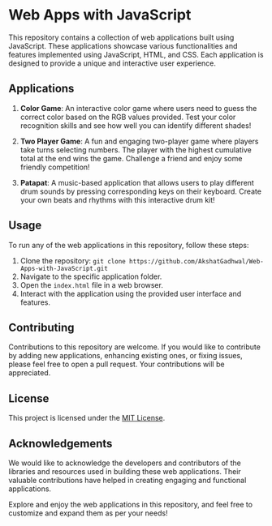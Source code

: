 # Web Apps with JavaScript

This repository contains a collection of web applications built using JavaScript. These applications showcase various functionalities and features implemented using JavaScript, HTML, and CSS. Each application is designed to provide a unique and interactive user experience.

## Applications

1. **Color Game**: An interactive color game where users need to guess the correct color based on the RGB values provided. Test your color recognition skills and see how well you can identify different shades!

2. **Two Player Game**: A fun and engaging two-player game where players take turns selecting numbers. The player with the highest cumulative total at the end wins the game. Challenge a friend and enjoy some friendly competition!

3. **Patapat**: A music-based application that allows users to play different drum sounds by pressing corresponding keys on their keyboard. Create your own beats and rhythms with this interactive drum kit!

## Usage

To run any of the web applications in this repository, follow these steps:

1. Clone the repository: `git clone https://github.com/AkshatGadhwal/Web-Apps-with-JavaScript.git`
2. Navigate to the specific application folder.
3. Open the `index.html` file in a web browser.
4. Interact with the application using the provided user interface and features.

## Contributing

Contributions to this repository are welcome. If you would like to contribute by adding new applications, enhancing existing ones, or fixing issues, please feel free to open a pull request. Your contributions will be appreciated.

## License

This project is licensed under the [MIT License](LICENSE).

## Acknowledgements

We would like to acknowledge the developers and contributors of the libraries and resources used in building these web applications. Their valuable contributions have helped in creating engaging and functional applications.

Explore and enjoy the web applications in this repository, and feel free to customize and expand them as per your needs!
